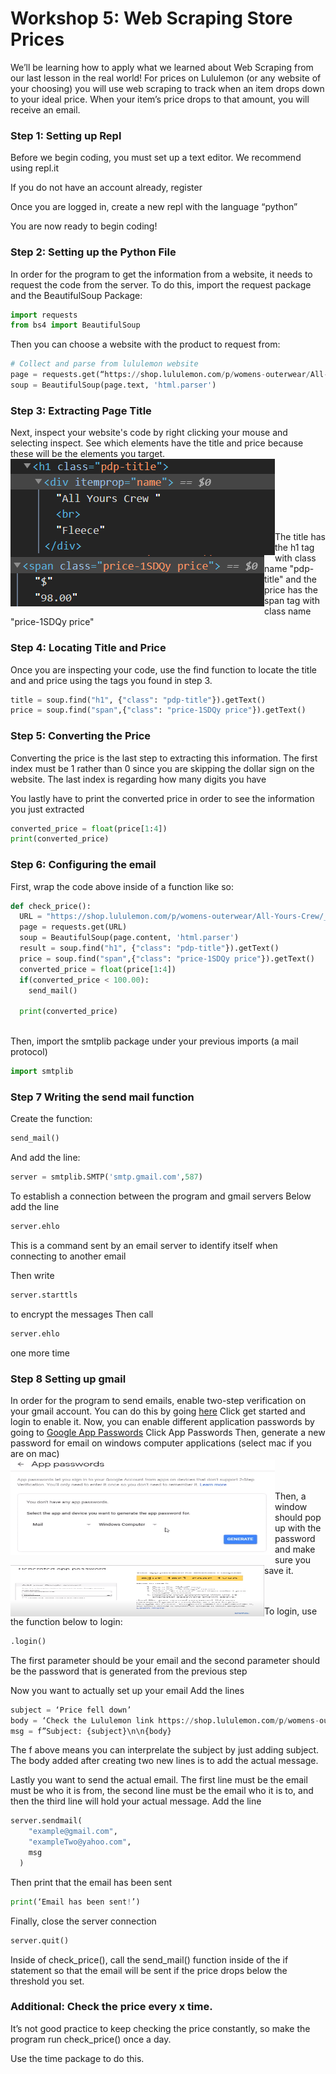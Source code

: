 
# Workshop 5: Web Scraping Store Prices

We’ll be learning how to apply what we learned about Web Scraping from our last lesson in the real world! For prices on Lululemon (or any website of your choosing) you will use web scraping to track when an item drops down to your ideal price.  When your item’s price drops to that amount, you will receive an email. 

### Step 1: Setting up Repl
Before we begin coding, you must set up a text editor. We recommend using repl.it

If you do not have an account already, register 

Once you are logged in, create a new repl with the language “python”

You are now ready to begin coding!


### Step 2: Setting up the Python File
In order for the program to get the information from a website, it needs to request the code from the server. 
To do this, import the request package and the BeautifulSoup Package:
```python
import requests
from bs4 import BeautifulSoup
```
Then you can choose a website with the product to request from:
```python
# Collect and parse from lululemon website
page = requests.get(“https://shop.lululemon.com/p/womens-outerwear/All-Yours-Crew/_/prod9370045?color=46793”) 
soup = BeautifulSoup(page.text, 'html.parser')
```


### Step 3: Extracting Page Title
Next, inspect your website's code by right clicking your mouse and selecting inspect. See which elements have the title and price because these will be the elements you target. 
<br/>
<img align="left" width="423" height="154" src="screenshot1_13(2).png">
<br/><br/><br/>
<img align="left" width="406" height="82" src="screenshot1_13(4).png">
<br/><br/><br/>

The title has the h1 tag with class name "pdp-title" and the price has the span tag with class name "price-1SDQy price"

### Step 4: Locating Title and Price
Once you are inspecting your code, use the find function to locate the title and and price using the tags you found in step 3. 

```python
title = soup.find("h1", {"class": "pdp-title"}).getText()
price = soup.find("span",{"class": "price-1SDQy price"}).getText()
```

### Step 5: Converting the Price
Converting the price is the last step to extracting this information.  The first index must be 1 rather than 0 since you are skipping the dollar sign on the website.  The last index is regarding how many digits you have

You lastly have to print the converted price in order to see the information you just extracted

```python
converted_price = float(price[1:4])
print(converted_price)
```

### Step 6: Configuring the email
First, wrap the code above inside of a function like so:
```python 
def check_price():
  URL = "https://shop.lululemon.com/p/womens-outerwear/All-Yours-Crew/_/prod9370045?color=46793"
  page = requests.get(URL)
  soup = BeautifulSoup(page.content, 'html.parser')
  result = soup.find("h1", {"class": "pdp-title"}).getText()
  price = soup.find("span",{"class": "price-1SDQy price"}).getText()
  converted_price = float(price[1:4])
  if(converted_price < 100.00):
	send_mail()
    
  print(converted_price)
 
```
Then, import the smtplib package under your previous imports (a mail protocol)
```python
import smtplib
```
### Step 7 Writing the send mail function
Create the function: 
 ```python 
send_mail()
``` 
And add the line:
```python 
server = smtplib.SMTP('smtp.gmail.com',587)
```
To establish a connection between the program and gmail servers
Below add the line 
```python 
server.ehlo
```
This is a command sent by an email server to identify itself when connecting to another email

Then write 
```python 
server.starttls
```
 to encrypt the messages
Then call 
```python 
server.ehlo
``` 
one more time

### Step 8 Setting up gmail
In order for the program to send emails, enable two-step verification on your gmail account. You can do this by going [here](https://www.google.com/landing/2step/)
Click get started and login to enable it.
Now, you can enable different application passwords by going to [Google App Passwords](http://myaccount.google.com/apppasswords)
Click App Passwords
Then, generate a new password for email on windows computer applications (select mac if you are on mac)
<br/>
<img align="left" width="423" height="154" src="screenshot1_18.png">
<br/><br/><br/>
Then, a window should pop up with the password and make sure you save it.
<img align="left" width="406" height="82" src="screenshot1_18(2).png">
<br/><br/><br/>

To login, use the function below to login: 
```python 
.login()
``` 
The first parameter should be your email and the second parameter should be the password that is generated from the previous step

Now you want to actually set up your email
Add the lines
 ```python 
subject = ‘Price fell down’
body = ‘Check the Lululemon link https://shop.lululemon.com/p/womens-outerwear/All-Yours-Crew/_/prod9370045?color=46793’
msg = f”Subject: {subject}\n\n{body}
```
The f above means you can interprelate the subject by just adding subject.  The body added after creating two new lines is to add the actual message.

Lastly you want to send the actual email.  The first line must be the email must be who it is from, the second line must be the email who it is to, and then the third line will hold your actual message.  Add the line 
```python 
server.sendmail(
	"example@gmail.com",
	"exampleTwo@yahoo.com",
	msg
  )
```
Then print that the email has been sent
```python 
print(‘Email has been sent!’)
```
Finally, close the server connection
```python 
server.quit()
```

Inside of check_price(), call the send_mail() function inside of the if statement so that the email will be sent if the price drops below the threshold you set.

### Additional: Check the price every x time.
It’s not good practice to keep checking the price constantly, so make the program run check_price() once a day.

Use the time package to do this.

